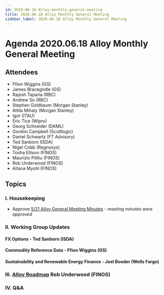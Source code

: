 ```yaml
---
id: 2020-06-18-Alloy-monthly-general-meeting
title: 2020.06.18 Alloy Monthly General Meeting
sidebar_label: 2020.06.18 Alloy Monthly General Meeting
---
```


# Agenda 2020.06.18 Alloy Monthly General Meeting

## Attendees
* Ffion Wiggins (GS)
* James Bracegirdle (GS)
* Rajesh Taparia (RBC)
* Andrew So (RBC)
* Stephen Goldbaum (Morgan Stanley)
* Attila Mihaly (Morgan Stanley)
* Igor (ITAU)
* Eric Tice (Wipro)
* Georg Schneider (DAML)
* Gordon Campbell (Scottlogic)
* Daniel Schwartz (FT Advisory)
* Ted Sanborn (ISDA)
* Nigel Cobb (Regnosys)
* Tosha Ellison (FINOS)
* Maurizio Pillitu (FINOS)
* Rob Underwood (FINOS)
* Aitana Myohl (FINOS)

## Topics

### I. Housekeeping
* Approve [5/21 Alloy General Meeting Minutes](https://github.com/finos/alloy/blob/master/meeting-minutes/general-meeting/2020.5.21-general-meeting.md) - _meeting minutes were approved_

### II. Working Group Updates

#### FX Options - Ted Sanborn (ISDA)

#### Commodity Reference Data - Ffion Wiggins (GS)

#### Sustainability and Renewable Energy Finance - Joel Boeder (Wells Fargo)

### III. [Alloy Roadmap](https://alloy.finos.org/docs/roadmap) Rob Underwood (FINOS)

### IV. Q&A

